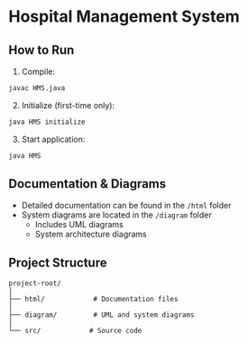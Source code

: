 # Hospital Management System

## How to Run

1. Compile:
```bash
javac HMS.java
```

2. Initialize (first-time only):
```bash
java HMS initialize
```

3. Start application:
```bash
java HMS
```

## Documentation & Diagrams

- Detailed documentation can be found in the `/html` folder
- System diagrams are located in the `/diagram` folder
  - Includes UML diagrams
  - System architecture diagrams

## Project Structure
```
project-root/
│
├── html/            # Documentation files
│
├── diagram/         # UML and system diagrams
│
└── src/            # Source code
```
